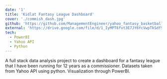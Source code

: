 ```yaml
---
date: '1'
title: 'Kidlat Fantasy League Dashboard'
cover: './commish_dash.jpg'
github: 'https://github.com/ManagementEngineer/yahoo_fantasy_basketball_data_analysis'
external: 'https://drive.google.com/file/d/1_IyMPT6fvt3E7JY6YcVwpTkSdfSkJgSA/view'
tech:
  - PowerBI
  - Yahoo API
  - Python
---
```


A full stack data analysis project to create a dashboard for a fantasy league that I have been running for 12 years as a commissioner. Datasets taken from Yahoo API using python. Visualization through PowerBI.
